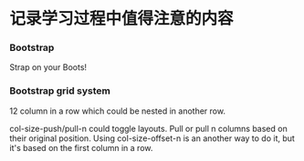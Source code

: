 # 记录学习过程中值得注意的内容

### Bootstrap 

Strap on your Boots!

### Bootstrap grid system

12 column in a row which could be nested in another row. 

col-size-push/pull-n could toggle layouts. Pull or pull n columns based on their original position. Using col-size-offset-n is an another way to do it, but it's based on the first column in a row.